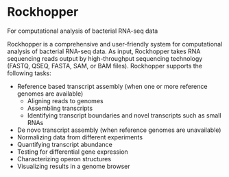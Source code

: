 Rockhopper
==========

For computational analysis of bacterial RNA-seq data

Rockhopper is a comprehensive and user-friendly system for computational analysis of bacterial RNA-seq data. As input, Rockhopper takes RNA sequencing reads output by high-throughput sequencing technology (FASTQ, QSEQ, FASTA, SAM, or BAM files). Rockhopper supports the following tasks:
- Reference based transcript assembly (when one or more reference genomes are available)
    * Aligning reads to genomes
    * Assembling transcripts
    * Identifying transcript boundaries and novel transcripts such as small RNAs
- De novo transcript assembly (when reference genomes are unavailable)
- Normalizing data from different experiments
- Quantifying transcript abundance
- Testing for differential gene expression
- Characterizing operon structures
- Visualizing results in a genome browser
